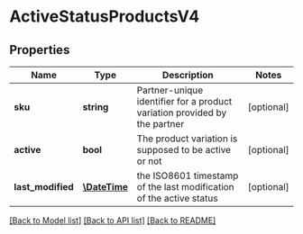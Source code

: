 # ActiveStatusProductsV4

## Properties
Name | Type | Description | Notes
------------ | ------------- | ------------- | -------------
**sku** | **string** | Partner-unique identifier for a product variation provided by the partner | [optional] 
**active** | **bool** | The product variation is supposed to be active or not | [optional] 
**last_modified** | [**\DateTime**](\DateTime.md) | the ISO8601 timestamp of the last modification of the active status | [optional] 

[[Back to Model list]](../../README.md#documentation-for-models) [[Back to API list]](../../README.md#documentation-for-api-endpoints) [[Back to README]](../../README.md)

